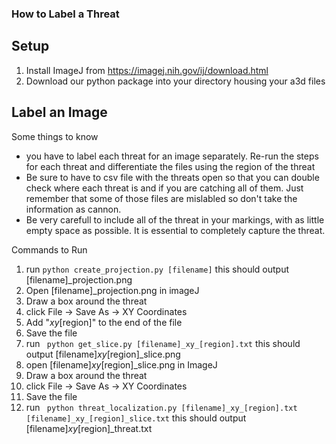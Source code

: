 ### How to Label a Threat

## Setup
1. Install ImageJ from https://imagej.nih.gov/ij/download.html 
2. Download our python package into your directory housing your a3d files

## Label an Image
Some things to know
* you have to label each threat for an image separately. Re-run the steps for each threat and differentiate the files using the region of the threat
* Be sure to have to csv file with the threats open so that you can double check where each threat is and if you are catching all of them.  Just remember that some of those files are mislabled so don't take the information as cannon.
* Be very carefull to include all of the threat in your markings, with as little empty space as possible. It is essential to completely capture the threat. 

Commands to Run
1. run ``` python create_projection.py [filename] ``` this should output [filename]_projection.png
2. Open [filename]_projection.png in imageJ
3. Draw a box around the threat
4. click File -> Save As -> XY Coordinates
5. Add "_xy_[region]" to the end of the file
6. Save the file
7. run ``` python get_slice.py [filename]_xy_[region].txt``` this should output [filename]_xy_[region]_slice.png
8. open [filename]_xy_[region]_slice.png in ImageJ
9. Draw a box around the threat
10. click File -> Save As -> XY Coordinates
11. Save the file
12. run ``` python threat_localization.py [filename]_xy_[region].txt [filename]_xy_[region]_slice.txt``` this should output [filename]_xy_[region]_threat.txt
